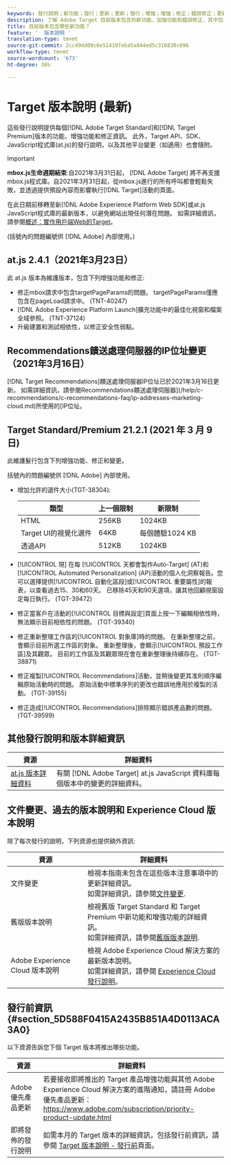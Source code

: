 ```yaml
---
keywords: 發行說明；新功能；發行；更新；更新；發行；增強；增強；修正；錯誤修正；更新
description: 了解 Adobe Target 目前版本包含的新功能、加強功能和錯誤修正，其中包括 SDK、API 和 JavaScript 資料庫。
title: 目前版本包含哪些新功能？
feature: '  版本說明 '
translation-type: tm+mt
source-git-commit: 2cc49dd09c0e51419feba5a844ed5c316838c696
workflow-type: tm+mt
source-wordcount: '673'
ht-degree: 36%

---
```



# Target 版本說明 (最新)

這些發行說明提供每個[!DNL Adobe Target Standard]和[!DNL Target Premium]版本的功能、增強功能和修正資訊。 此外，Target API、SDK、JavaScript程式庫(at.js)的發行說明，以及其他平台變更（如適用）也會隨附。

>[!IMPORTANT]
>
>**mbox.js生命週期結束**:自2021年3月31日起， [!DNL Adobe Target] 將不再支援mbox.js程式庫。自2021年3月31日起，從mbox.js進行的所有呼叫都會輕鬆失敗，並透過提供預設內容而影響執行[!DNL Target]活動的頁面。
>
>在此日期前移轉至新[!DNL Adobe Experience Platform Web SDK]或at.js JavaScript程式庫的最新版本，以避免網站出現任何潛在問題。 如需詳細資訊，請參閱[概述：實作用戶端Web的Target](/help/c-implementing-target/c-implementing-target-for-client-side-web/implement-target-for-client-side-web.md)。

(括號內的問題編號供 [!DNL Adobe] 內部使用。)

## at.js 2.4.1（2021年3月23日）

此 at.js 版本為維護版本，包含下列增強功能和修正:

* 修正mbox請求中包含targetPageParams的問題。 targetPageParams僅應包含在pageLoad請求中。 (TNT-40247)
* [!DNL Adobe Experience Platform Launch]擴充功能中的最佳化視窗和檔案全域參照。 (TNT-37124)
* 升級建置和測試相依性，以修正安全性弱點。

## Recommendations饋送處理伺服器的IP位址變更（2021年3月16日）

[!DNL Target Recommendations]饋送處理伺服器IP位址已於2021年3月16日更新。 如需詳細資訊，請參閱Recommendations饋送處理伺服器](/help/c-recommendations/c-recommendations-faq/ip-addresses-marketing-cloud.md)所使用的[IP位址。

## Target Standard/Premium 21.2.1 (2021 年 3 月 9 日)

此維護髮行包含下列增強功能、修正和變更。

括號內的問題編號供 [!DNL Adobe] 內部使用。

* 增加允許的選件大小(TGT-38304):

   | 類型 | 上一個限制 | 新限制 |
   | --- | --- | --- |
   | HTML | 256KB | 1024KB |
   | Target UI的視覺化選件 | 64KB | 每個體驗1024 KB |
   | 透過API | 512KB | 1024KB |

* [!UICONTROL 現] 在每 [!UICONTROL 天都會製作Auto-Target] (AT)和 [!UICONTROL Automated Personalization] (AP)活動的個人化洞察報告。您可以選擇提供[!UICONTROL 自動化區段]或[!UICONTROL 重要屬性]的報表，以查看過去15、30和60天。 已移除45天和90天選項，讓其他回顧視窗設定每日執行。 (TGT-39472)
* 修正當客戶在活動的[!UICONTROL 目標與設定]頁面上按一下編輯相依性時，無法顯示目前相依性的問題。 (TGT-39340)
* 修正重新整理工作區的[!UICONTROL 對象庫]時的問題。 在重新整理之前，會顯示目前所選工作區的對象。 重新整理後，會顯示[!UICONTROL 預設工作區]及其觀眾。 目前的工作區及其觀眾現在會在重新整理後持續存在。 (TGT-38871)
* 修正複製[!UICONTROL Recommendations]活動，並稍後變更其准則順序編輯原始活動時的問題。 原始活動中標準序列的更改也錯誤地應用於複製的活動。 (TGT-39155)
* 修正造成[!UICONTROL Recommendations]排除顯示錯誤產品數的問題。 (TGT-39599)

## 其他發行說明和版本詳細資訊

| 資源 | 詳細資料 |
|--- |--- |
| [at.js 版本詳細資料](/help/c-implementing-target/c-implementing-target-for-client-side-web/target-atjs-versions.md) | 有關 [!DNL Adobe Target] at.js JavaScript 資料庫每個版本中的變更的詳細資料。 |

## 文件變更、過去的版本說明和 Experience Cloud 版本說明

除了每次發行的說明，下列資源也提供額外資訊:

| 資源 | 詳細資料 |
|--- |--- |
| 文件變更 | 檢視本指南未包含在這些版本注意事項中的更新詳細資訊。<br>如需詳細資訊，請參閱[文件變更](/help/r-release-notes/doc-change.md#reference_366123CF00994BACBBF9BBDF2C4D840C). |
| 舊版版本說明 | 檢視舊版 Target Standard 和 Target Premium 中新功能和增強功能的詳細資訊。<br>如需詳細資訊，請參閱[舊版版本說明](/help/r-release-notes/release-notes-for-previous-releases.md). |
| Adobe Experience Cloud 版本說明 | 檢視 Adobe Experience Cloud 解決方案的最新版本說明。<br>如需詳細資訊，請參閱 [Experience Cloud發行說明](https://experienceleague.adobe.com/docs/release-notes/experience-cloud/current.html)。 |

## 發行前資訊 {#section_5D588F0415A2435B851A4D0113ACA3A0}

以下資源告訴您下個 Target 版本將推出哪些功能。

| 資源 | 詳細資料 |
|--- |--- |
| Adobe優先產品更新 | 若要接收即將推出的 Target 產品增強功能與其他 Adobe Experience Cloud 解決方案的進階通知，請註冊 Adobe 優先產品更新：<br>[](https://www.adobe.com/subscription/priority-product-update.html)https://www.adobe.com/subscription/priority-product-update.html |
| 即將發佈的發行說明 | 如需本月的 Target 版本的詳細資訊，包括發行前資訊，請參閱 [Target 版本說明 - 發行前](/help/r-release-notes/target-release-notes.md)頁面。 |
